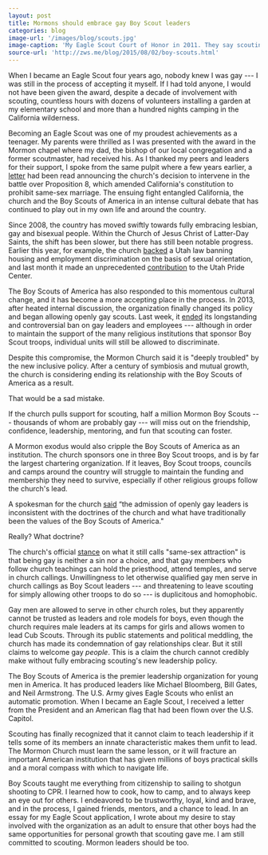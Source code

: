 ```yaml
---
layout: post
title: Mormons should embrace gay Boy Scout leaders
categories: blog
image-url: '/images/blog/scouts.jpg'
image-caption: 'My Eagle Scout Court of Honor in 2011. They say scouting turns boys into men — the timing was clearly off for me.'
source-url: 'http://zws.me/blog/2015/08/02/boy-scouts.html'
---
```


When I became an Eagle Scout four years ago, nobody knew I was gay --- I was still in the process of accepting it myself. If I had told anyone, I would not have been given the award, despite a decade of involvement with scouting, countless hours with dozens of volunteers installing a garden at my elementary school and more than a hundred nights camping in the California wilderness.

Becoming an Eagle Scout was one of my proudest achievements as a teenager. My parents were thrilled as I was presented with the award in the Mormon chapel where my dad, the bishop of our local congregation and a former scoutmaster, had received his. As I thanked my peers and leaders for their support, I spoke from the same pulpit where a few years earlier, a [letter](http://www.mormonnewsroom.org/article/california-and-same-sex-marriage) had been read announcing the church's decision to intervene in the battle over Proposition 8, which amended California's constitution to prohibit same-sex marriage. The ensuing fight entangled California, the church and the Boy Scouts of America in an intense cultural debate that has continued to play out in my own life and around the country.

Since 2008, the country has moved swiftly towards fully embracing lesbian, gay and bisexual people. Within the Church of Jesus Christ of Latter-Day Saints, the shift has been slower, but there has still been notable progress. Earlier this year, for example, the church [backed](http://www.nytimes.com/2015/03/12/us/politics/utah-passes-antidiscrimination-bill-backed-by-mormon-leaders.html) a Utah law banning housing and employment discrimination on the basis of sexual orientation, and last month it made an unprecedented [contribution](https://www.utahpridecenter.org/news/item/332-lds-church-makes-contribution-to-utah-pride-center) to the Utah Pride Center.

The Boy Scouts of America has also responded to this momentous cultural change, and it has become a more accepting place in the process. In 2013, after heated internal discussion, the organization finally changed its policy and began allowing openly gay scouts. Last week, it [ended](http://www.nytimes.com/2015/07/28/us/boy-scouts-end-nationwide-ban-on-gay-leaders.html) its longstanding and controversial ban on gay leaders and employees --- although in order to maintain the support of the many religious institutions that sponsor Boy Scout troops, individual units will still be allowed to discriminate.

Despite this compromise, the Mormon Church said it is "deeply troubled" by the new inclusive policy. After a century of symbiosis and mutual growth, the church is considering ending its relationship with the Boy Scouts of America as a result.

That would be a sad mistake.

If the church pulls support for scouting, half a million Mormon Boy Scouts --- thousands of whom are probably gay --- will miss out on the friendship, confidence, leadership, mentoring, and fun that scouting can foster.

A Mormon exodus would also cripple the Boy Scouts of America as an institution. The church sponsors one in three Boy Scout troops, and is by far the largest chartering organization. If it leaves, Boy Scout troops, councils and camps around the country will struggle to maintain the funding and membership they need to survive, especially if other religious groups follow the church's lead.

A spokesman for the church [said](http://www.mormonnewsroom.org/article/church-re-evaluating-scouting-program) “the admission of openly gay leaders is inconsistent with the doctrines of the church and what have traditionally been the values of the Boy Scouts of America."

Really? What doctrine?

The church's official [stance](http://mormonsandgays.org/) on what it still calls "same-sex attraction" is that being gay is neither a sin nor a choice, and that gay members who follow church teachings can hold the priesthood, attend temples, and serve in church callings. Unwillingness to let otherwise qualified gay men serve in church callings as Boy Scout leaders --- and threatening to leave scouting for simply allowing other troops to do so --- is duplicitous and homophobic.

Gay men are allowed to serve in other church roles, but they apparently cannot be trusted as leaders and role models for boys, even though the church requires male leaders at its camps for girls and allows women to lead Cub Scouts. Through its public statements and political meddling, the church has made its condemnation of gay relationships clear. But it still claims to welcome gay _people_. This is a claim the church cannot credibly make without fully embracing scouting's new leadership policy.

The Boy Scouts of America is the premier leadership organization for young men in America. It has produced leaders like Michael Bloomberg, Bill Gates, and Neil Armstrong. The U.S. Army gives Eagle Scouts who enlist an automatic promotion. When I became an Eagle Scout, I received a letter from the President and an American flag that had been flown over the U.S. Capitol.

Scouting has finally recognized that it cannot claim to teach leadership if it tells some of its members an innate characteristic makes them unfit to lead. The Mormon Church must learn the same lesson, or it will fracture an important American institution that has given millions of boys practical skills and a moral compass with which to navigate life.

Boy Scouts taught me everything from citizenship to sailing to shotgun shooting to CPR. I learned how to cook, how to camp, and to always keep an eye out for others. I endeavored to be trustworthy, loyal, kind and brave, and in the process, I gained friends, mentors, and a chance to lead. In an essay for my Eagle Scout application, I wrote about my desire to stay involved with the organization as an adult to ensure that other boys had the same opportunities for personal growth that scouting gave me. I am still committed to scouting. Mormon leaders should be too.
